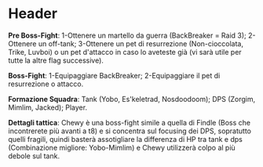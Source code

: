 <!-- TITLE: Tattica A: Chewy -->
<!-- SUBTITLE: La pagina dedicata al boss di Z6F6 -->

# Header
**Pre Boss-Fight**:
1-Ottenere un martello da guerra (BackBreaker = Raid 3);
2-Ottenere un off-tank;
3-Ottenere un pet di resurrezione (Non-cioccolata, Trike, Luvboi) o un pet d'attacco in caso lo aveteste già (vi sarà utile per tutte la altre flag successive).

**Boss-Fight**:
1-Equipaggiare BackBreaker;
2-Equipaggiare il pet di resurrezione o attacco.

**Formazione Squadra**:
Tank (Yobo, Es'keletrad, Nosdoodoom);
DPS (Zorgim, Mimlim, Jacked);
Player.

**Dettagli tattica**:
Chewy è una boss-fight simile a quella di Findle (Boss che incontrerete più avanti a t8) e si concentra sul focusing dei DPS, sopratutto quelli fragili, quindi basterà assotigliare la differenza di HP tra tank e dps (Combinazione migliore: Yobo-Mimlim) e Chewy utilizzerà colpo al più debole sul tank.